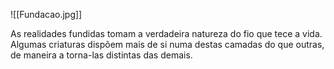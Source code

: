 ![[Fundacao.jpg]]

As realidades fundidas tomam a verdadeira natureza do fio que tece a vida. Algumas criaturas dispõem mais de si numa destas camadas do que outras, de maneira a torna-las distintas das demais.